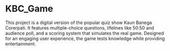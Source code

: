 # KBC_Game
This project is a digital version of the popular quiz show Kaun Banega Corerpati. It features multiple-choice questions, lifelines like 50:50 and audience poll, and a scoring system that simulates the real game. Designed for an engaging user experience, the game tests knowledge while providing entertainment.
